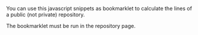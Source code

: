 You can use this javascript snippets as bookmarklet to calculate the lines of a public (not private) repository.

The bookmarklet must be run in the repository page.
